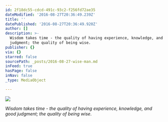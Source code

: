 ```yaml
---
id: 2f18dc55-cdcd-491c-93c2-f256fd72ae35
dateModified: '2016-08-27T20:36:49.239Z'
title: ''
datePublished: '2016-08-27T20:36:49.920Z'
author: []
description: >-
  Wisdom takes time - the quality of having experience, knowledge, and good
  judgment; the quality of being wise.
publisher: {}
via: {}
starred: false
sourcePath: _posts/2016-08-27-wise-man.md
inFeed: true
hasPage: false
inNav: false
_type: MediaObject

---
```

![](https://the-grid-user-content.s3-us-west-2.amazonaws.com/b6100539-33a8-4271-b9f2-981657f071f9.jpg)

_Wisdom takes time - the quality of having experience, knowledge, and good judgment; the quality of being wise_.